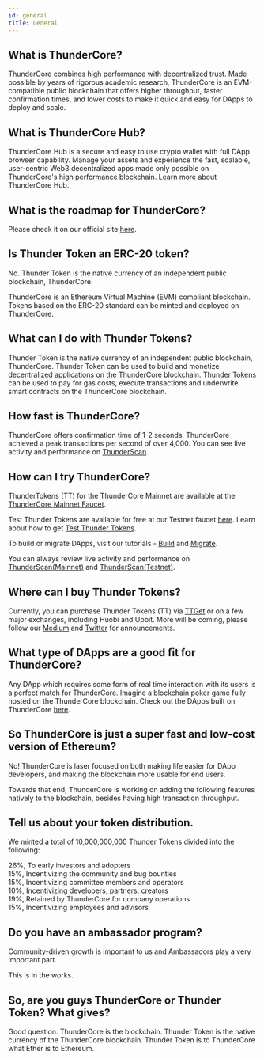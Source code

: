```yaml
---
id: general
title: General
---
```


## What is ThunderCore?
ThunderCore combines high performance with decentralized trust. Made possible by years of rigorous academic research, ThunderCore is an EVM-compatible public blockchain that offers higher throughput, faster confirmation times, and lower costs to make it quick and easy for DApps to deploy and scale.

## What is ThunderCore Hub?
ThunderCore Hub is a secure and easy to use crypto wallet with full DApp browser capability. Manage your assets and experience the fast, scalable, user-centric Web3 decentralized apps made only possible on ThunderCore's high performance blockchain. [Learn more](https://www.thundercore.com/thundercore-hub/) about ThunderCore Hub.

## What is the roadmap for ThunderCore? 
Please check it on our official site [here](https://www.thundercore.com/roadmap/).

## Is Thunder Token an ERC-20 token?
No. Thunder Token is the native currency of an independent public blockchain, ThunderCore.

ThunderCore is an Ethereum Virtual Machine (EVM) compliant blockchain. Tokens based on the ERC-20 standard can be minted and deployed on ThunderCore.

## What can I do with Thunder Tokens?
Thunder Token is the native currency of an independent public blockchain, ThunderCore. Thunder Token can be used to build and monetize decentralized applications on the ThunderCore blockchain. Thunder Tokens can be used to pay for gas costs, execute transactions and underwrite smart contracts on the ThunderCore blockchain.

## How fast is ThunderCore? 
ThunderCore offers confirmation time of 1-2 seconds. ThunderCore achieved a peak transactions per second of over 4,000. You can see live activity and performance on [ThunderScan](https://scan.thundercore.com).

## How can I try ThunderCore?
ThunderTokens (TT) for the ThunderCore Mainnet are available at the [ThunderCore Mainnet Faucet](https://faucet.thundercore.com).

Test Thunder Tokens are available for free at our Testnet faucet [here](https://faucet-testnet.thundercore.com/). Learn about how to get [Test Thunder Tokens](get-tokens.md).

To build or migrate DApps, visit our tutorials - [Build](deploy-your-own-game.md) and [Migrate](migrate-to-thunder.md).

You can always review live activity and performance on [ThunderScan(Mainnet)](https://scan.thundercore.com) and [ThunderScan(Testnet)](https://scan-testnet.thundercore.com).

## Where can I buy Thunder Tokens?
Currently, you can purchase Thunder Tokens (TT) via [TTGet](https://ttget.appcenter.games/) or on a few major exchanges, including Huobi and Upbit. More will be coming, please follow our [Medium](https://medium.com/thunderofficial) and [Twitter](https://twitter.com/ThunderProtocol) for announcements.

## What type of DApps are a good fit for ThunderCore?
Any DApp which requires some form of real time interaction with its users is a perfect match for ThunderCore. Imagine a blockchain poker game fully hosted on the ThunderCore blockchain. Check out the DApps built on ThunderCore [here](https://www.thundercore.com/products-landing-page/).

## So ThunderCore is just a super fast and low-cost version of Ethereum?
No! ThunderCore is laser focused on both making life easier for DApp developers, and making the blockchain more usable for end users.

Towards that end, ThunderCore is working on adding the following features natively to the blockchain, besides having high transaction throughput.

## Tell us about your token distribution.
We minted a total of 10,000,000,000 Thunder Tokens divided into the following:

26%, To early investors and adopters<br>
15%, Incentivizing the community and bug bounties<br>
15%, Incentivizing committee members and operators<br>
10%, Incentivizing developers, partners, creators<br>
19%, Retained by ThunderCore for company operations<br>
15%, Incentivizing employees and advisors

## Do you have an ambassador program?
Community-driven growth is important to us and Ambassadors play a very important part.

This is in the works.

## So, are you guys ThunderCore or Thunder Token? What gives?
Good question. ThunderCore is the blockchain. Thunder Token is the native currency of the ThunderCore blockchain. Thunder Token is to ThunderCore what Ether is to Ethereum.
